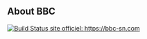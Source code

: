 ## About BBC

<a href="https://bbc-sn.com"><img src="https://bbc-sn.com/images/logo.png" alt="Build Status"> site officiel: https://bbc-sn.com </a>
